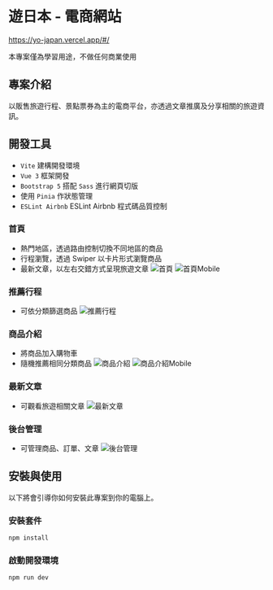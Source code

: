 # 遊日本 - 電商網站

https://yo-japan.vercel.app/#/

本專案僅為學習用途，不做任何商業使用

## 專案介紹

以販售旅遊行程、景點票券為主的電商平台，亦透過文章推廣及分享相關的旅遊資訊。

## 開發工具

- `Vite` 建構開發環境
- `Vue 3` 框架開發
- `Bootstrap 5` 搭配 `Sass` 進行網頁切版
- 使用 `Pinia` 作狀態管理
- `ESLint Airbnb` ESLint Airbnb 程式碼品質控制

### 首頁

- 熱門地區，透過路由控制切換不同地區的商品
- 行程瀏覽，透過 Swiper 以卡片形式瀏覽商品
- 最新文章，以左右交錯方式呈現旅遊文章
  ![首頁](https://imgur.com/ADjVB2r.png)
  ![首頁Mobile](https://imgur.com/5oM09Vu.png)

### 推薦行程

- 可依分類篩選商品
  ![推薦行程](https://imgur.com/2tbqrZe.png)

### 商品介紹

- 將商品加入購物車
- 隨機推薦相同分類商品
  ![商品介紹](https://imgur.com/Gp9rOuU.png)
  ![商品介紹Mobile](https://imgur.com/kYyIooG.png)

### 最新文章

- 可觀看旅遊相關文章
  ![最新文章](https://imgur.com/FE2YybQ.png)

### 後台管理

- 可管理商品、訂單、文章
  ![後台管理](https://imgur.com/Lgd2c0J.png)

## 安裝與使用

以下將會引導你如何安裝此專案到你的電腦上。

### 安裝套件

```bash
npm install
```

### 啟動開發環境

```bash
npm run dev
```
